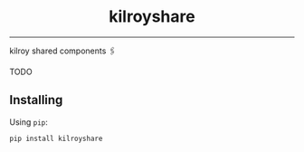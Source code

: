 <h1 align="center">kilroyshare</h1>

---

kilroy shared components 🖇️

TODO

## Installing

Using `pip`:

```sh
pip install kilroyshare
```
